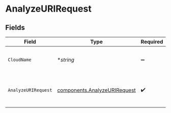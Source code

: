 # AnalyzeURIRequest


## Fields

| Field                                                                        | Type                                                                         | Required                                                                     | Description                                                                  | Example                                                                      |
| ---------------------------------------------------------------------------- | ---------------------------------------------------------------------------- | ---------------------------------------------------------------------------- | ---------------------------------------------------------------------------- | ---------------------------------------------------------------------------- |
| `CloudName`                                                                  | **string*                                                                    | :heavy_minus_sign:                                                           | The name of your Cloudinary cloud                                            | your-cloud-name                                                              |
| `AnalyzeURIRequest`                                                          | [components.AnalyzeURIRequest](../../models/components/analyzeurirequest.md) | :heavy_check_mark:                                                           | A JSON object containing request parameters                                  |                                                                              |